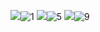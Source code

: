 ![](1.png)![1](https://user-images.githubusercontent.com/75069359/115343292-49eccf00-a1de-11eb-8db9-6e9bfa7b9510.png)
![](5.png)![5](https://user-images.githubusercontent.com/75069359/115343313-52450a00-a1de-11eb-9eb8-a18b50c3b28a.png)
![](9.png)![9](https://user-images.githubusercontent.com/75069359/115343327-596c1800-a1de-11eb-900b-cc00b02f6f5f.png)
